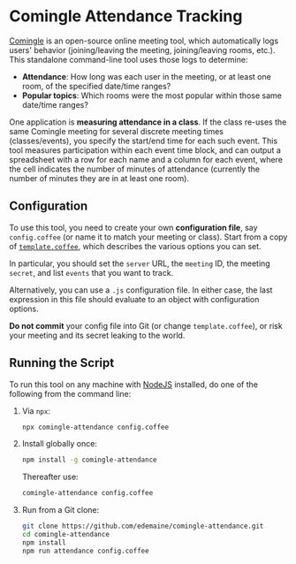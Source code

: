 # Comingle Attendance Tracking

[Comingle](https://github.com/edemaine/comingle/) is an open-source online
meeting tool, which automatically logs users' behavior (joining/leaving the
meeting, joining/leaving rooms, etc.).
This standalone command-line tool uses those logs to determine:

* **Attendance**: How long was each user in the meeting, or at least one room,
  of the specified date/time ranges?
* **Popular topics**:
  Which rooms were the most popular within those same date/time ranges?

One application is **measuring attendance in a class**.  If the class re-uses
the same Comingle meeting for several discrete meeting times (classes/events),
you specify the start/end time for each such event.   This tool measures
participation within each event time block, and can output a spreadsheet with
a row for each name and a column for each event, where the cell indicates the
number of minutes of attendance (currently the number of minutes they are in
at least one room).

## Configuration

To use this tool, you need to create your own **configuration file**,
say `config.coffee` (or name it to match your meeting or class).
Start from a copy of
[`template.coffee`](https://github.com/edemaine/comingle-attendance/blob/main/template.coffee),
which describes the various options you can set.

In particular, you should set the `server` URL, the `meeting` ID,
the meeting `secret`, and list `events` that you want to track.

Alternatively, you can use a `.js` configuration file.
In either case, the last expression in this file should evaluate to an object
with configuration options.

**Do not commit** your config file into Git (or change `template.coffee`),
or risk your meeting and its secret leaking to the world.

## Running the Script

To run this tool on any machine with [NodeJS](https://nodejs.org/) installed,
do one of the following from the command line:

1. Via `npx`:
   ```sh
   npx comingle-attendance config.coffee
   ```
2. Install globally once:
   ```sh
   npm install -g comingle-attendance
   ```
   Thereafter use:
   ```sh
   comingle-attendance config.coffee
   ```
3. Run from a Git clone:
   ```sh
   git clone https://github.com/edemaine/comingle-attendance.git
   cd comingle-attendance
   npm install
   npm run attendance config.coffee
   ```

